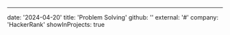 ---
date: '2024-04-20'
title: 'Problem Solving'
github: ''
external: '#'
company: 'HackerRank'
showInProjects: true

